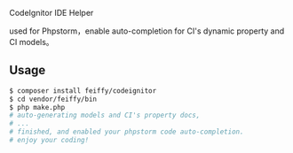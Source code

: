 CodeIgnitor IDE Helper

used for Phpstorm，enable auto-completion for CI's dynamic property and CI models。

## Usage

``` sh
$ composer install feiffy/codeignitor
$ cd vendor/feiffy/bin
$ php make.php
# auto-generating models and CI's property docs, 
# ...
# finished, and enabled your phpstorm code auto-completion.
# enjoy your coding!
```